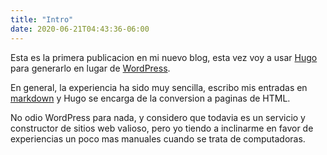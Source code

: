 ```yaml
---
title: "Intro"
date: 2020-06-21T04:43:36-06:00
---
```


Esta es la primera publicacion en mi nuevo blog, esta vez voy a usar [Hugo](https://gohugo.io) para generarlo en lugar de [WordPress](https://wordpress.org).

En general, la experiencia ha sido muy sencilla, escribo mis entradas en [markdown](https://es.wikipedia/org/wiki/Markdown) y Hugo se encarga de la conversion a paginas de HTML.

No odio WordPress para nada, y considero que todavia es un servicio y constructor de sitios web valioso, pero yo tiendo a inclinarme en favor de experiencias un poco mas manuales cuando se trata de computadoras.
